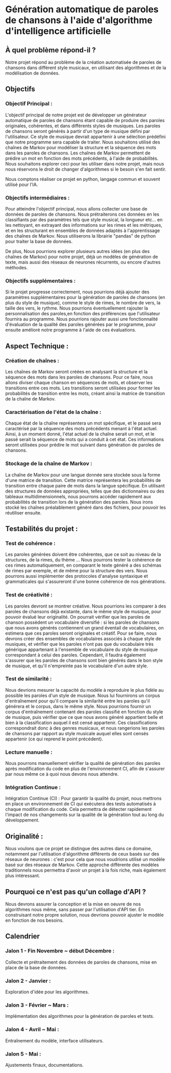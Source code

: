 # Génération automatique de paroles de chansons à l'aide d'algorithme d'intelligence artificielle  

## À quel problème répond-il ?  

Notre projet répond au problème de la création automatisée de paroles de chansons
dans différent style musicaux, en utilisant des algorithmes et de la modélisation
de données.

## Objectifs  

### Objectif Principal :  

L'objectif principal de notre projet est de développer un générateur automatique
de paroles de chansons étant capable de produire des paroles originales, cohérentes, et 
dans différents styles de musiques. Les paroles de chansons seront générés à partir
d'un type de musique  défini par l'utilisateur. Ce style de musique devrait
appartenir à une sélection prédéfini que notre programme sera capable de traiter. Nous
souhaitons utilisé des chaînes de Markov pour modéliser la structure et la séquence
des mots dans les paroles de chansons. Les chaînes de Markov permettent de prédire
un mot en fonction des mots précédents, à l'aide de probabilités. Nous souhaitons explorer
ceci pour les utiliser dans notre projet, mais nous nous réservons le droit de changer
d'algorithmes si le besoin s'en fait sentir.

Nous comptons réaliser ce projet en python, langage commun et souvent utilisé pour l'IA.


### Objectifs intermédiaires :  

Pour atteindre l'objectif principal, nous allons collecter une base de données de paroles de chansons. 
Nous prétraiterons ces données en les classifiants par des paramètres tels que style musical, 
la longueur etc... en les nettoyant, en extrayant des informations sur les rimes 
et les métriques, et en les structurant en ensembles de données adaptés à l'apprentissage 
des chaînes de Markov. Nous utiliserons la librairie "pandas" de python pour traiter la base
de données.

De plus, Nous pourrions explorer plusieurs autres idées (en plus des chaînes de Markov)
pour notre projet, déjà un modèles de génération de texte, mais aussi des réseaux de neurones 
récurrents, ou encore d'autres méthodes.

### Objectifs supplémentaires :  

Si le projet progresse correctement, nous pourrions déjà ajouter des paramètres supplémentaires 
pour la génération de paroles de chansons (en plus du style de musique), comme le style
de rimes, le nombre de vers, la taille des vers, le rythme. Nous pourrions éventuellement rajouter la 
personnalisation des paroles,en fonction des préférences que l'utilisateur fournira au programme. 
Nous pourrions rajouter aussi une fonctionnalité d'évaluation de la qualité des paroles 
générées par le programme, pour ensuite amélioré notre programme à l'aide de ces évaluations. 

## Aspect Technique :  

### Création de chaînes :  

Les chaînes de Markov seront créées en analysant la structure et la séquence des mots 
dans les paroles de chansons. Pour ce faire, nous allons diviser chaque chanson en 
séquences de mots, et observer les transitions entre ces mots. Les transitions 
seront utilisées pour former les probabilités de transition entre les mots, créant ainsi 
la matrice de transition de la chaîne de Markov. 

### Caractérisation de l'état de la chaîne :

Chaque état de la chaîne représentera un mot spécifique, et le passé sera caractérisé 
par la séquence des mots précédents menant à l'état actuel. Ainsi, à un moment donné, 
l'état actuel de la chaîne serait un mot, et le passé serait la séquence de mots qui a 
conduit à cet état. Ces informations seront utilisées pour prédire le mot suivant dans 
génération de paroles de chansons.  

### Stockage de la chaîne de Markov :

La chaîne de Markov pour une langue donnée sera stockée sous la forme d'une matrice de transition. 
Cette matrice représentera les probabilités de transition entre chaque paire de mots dans la langue spécifique.
En utilisant des structures de données appropriées, telles que des dictionnaires ou 
des tableaux multidimensionnels, nous pourrons accéder rapidement aux probabilités de 
transition lors de la génération des paroles. Nous irons stocké les chaînes préalablement généré
dans des fichiers, pour pouvoir les réutiliser ensuite.  

## Testabilités du projet :  

### Test de cohérence :  
    
Les paroles générées doivent être cohérentes, que ce soit au niveau de la structures,
de la rimes, du thème ... Nous pourrons tester la cohérence de ces rimes
automatiquement, en comparant le texte généré a des schémas de rimes par exemple, 
et de même pour la structure des vers. Nous pourrons aussi implémenter des protocoles 
d'analyse syntaxique et grammaticales qui s'assureront d'une bonne cohérence de 
nos générations.
    
### Test de créativité :  

Les paroles devront se montrer créative. Nous pourrions les comparer à des paroles
de chansons déjà existante, dans le même style de musique, pour pouvoir évalué 
leur originalité. On pourrait vérifier que les paroles de chanson possèdent un vocabulaire diversifié :
si les paroles de chansons que nous avons générés contiennent un grand éventail 
de vocabulaires, on estimera que ces paroles seront originales et créatif. Pour se faire,
nous devrons créer des ensembles de vocabulaires associés à chaque style de musiques,
et vérifier que les paroles n'ont pas que du vocabulaire très générique appartenant
à l'ensemble de vocabulaire du style de musique correspondant à celui des paroles.
Cependant, il faudra également s'assurer que les paroles de chansons sont bien générés
dans le bon style de musique, et qu'il n'empreinte pas le vocabulaire d'un autre
style.
    
### Test de similarité :  

Nous devrions mesurer la capacité du modèle à reproduire le plus fidèle au possible 
les paroles d'un style de musique. Nous lui fournirons un corpus d'entraînement pour qu'il
compare la similarité entre les paroles qu'il générera et le corpus, dans le même style. Nous pourrions 
fournir un corpus d'entraînement contenant des paroles classifié en fonction
du style de musique, puis vérifier que ce que nous avons généré appartient belle 
et bien à la classification auquel il est censé appartenir. Ces classifications 
correspondrait donc à des genres musicaux, et nous rangerions les paroles de chansons par 
rapport au style musicale auquel elles sont censés appartenir (ce qui reprend le point précédent).
    
    
### Lecture manuelle :  
    
Nous pourrons manuellement vérifier la qualité de génération des paroles après 
modification du code en plus de l'environnement CI, afin de s'assurer par nous 
même ce à quoi nous devons nous attendre.
    
### Intégration Continue :  

Intégration Continue (CI) : Pour garantir la qualité du projet, nous mettrons en place
un environnement de CI qui exécutera des tests automatisés à chaque modification du code.
Cela permettra de détecter rapidement l'impact de nos changements sur la qualité
de la génération  tout au long du développement.

## Originalité :  

Nous voulons que ce projet se distingue des autres dans ce domaine, notamment par l'utilisation
d'algorithme différents de ceux basés sur des réseaux de neurones : c'est pour cela que
nous voudrions utilisé un modèle basé sur des réseaux de Markov. Cette approche différente
des modèles traditionnels nous permettra d'avoir un projet à la fois riche, mais également
plus intéressant.

## Pourquoi ce n'est pas qu'un collage d'API ?  

Nous devrons assurer la conception et la mise en oeuvre de nos algorithmes nous même, sans passer
par l'utilisation d'API tier. En construisant notre propre solution, nous devrions
pouvoir ajuster le modèle en fonction de nos besoins.

## Calendrier  

### Jalon 1 - Fin Novembre ~ début Décembre : 
Collecte et prétraitement des données de paroles de chansons, mise en place de la base de données.
### Jalon 2 - Janvier : 
Exploration d'idée pour les algorithmes.
### Jalon 3 - Février ~ Mars : 
Implémentation des algorithmes pour la génération de paroles et tests.
### Jalon 4 - Avril ~ Mai : 
Entraînement du modèle, interface utilisateurs.
### Jalon 5 - Mai : 
Ajustements finaux, documentations.
